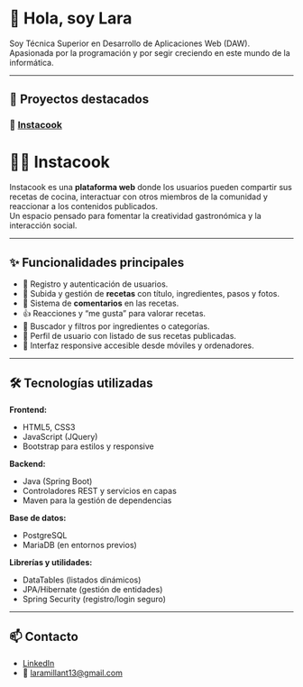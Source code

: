 
# 👋 Hola, soy Lara
Soy Técnica Superior en Desarrollo de Aplicaciones Web (DAW).  
Apasionada por la programación y por segir creciendo en este mundo de la informática.

---

## 🚀 Proyectos destacados

### 📌 [Instacook](https://github.com/usuario/instacook)
# 👩‍🍳 Instacook

Instacook es una **plataforma web** donde los usuarios pueden compartir sus recetas de cocina, interactuar con otros miembros de la comunidad y reaccionar a los contenidos publicados.  
Un espacio pensado para fomentar la creatividad gastronómica y la interacción social.

---

## ✨ Funcionalidades principales
- 📌 Registro y autenticación de usuarios.  
- 🍲 Subida y gestión de **recetas** con título, ingredientes, pasos y fotos.  
- 💬 Sistema de **comentarios** en las recetas.  
- 👍 Reacciones y “me gusta” para valorar recetas.  
- 🔎 Buscador y filtros por ingredientes o categorías.  
- 👤 Perfil de usuario con listado de sus recetas publicadas.  
- 📱 Interfaz responsive accesible desde móviles y ordenadores.  


---

## 🛠️ Tecnologías utilizadas

**Frontend:**
- HTML5, CSS3  
- JavaScript (JQuery)  
- Bootstrap para estilos y responsive  

**Backend:**
- Java (Spring Boot)  
- Controladores REST y servicios en capas  
- Maven para la gestión de dependencias  

**Base de datos:**
- PostgreSQL  
- MariaDB (en entornos previos)  

**Librerías y utilidades:**
- DataTables (listados dinámicos)  
- JPA/Hibernate (gestión de entidades)  
- Spring Security (registro/login seguro)  


---

## 📫 Contacto
- [LinkedIn](www.linkedin.com/in/lara-millán-204a6a23b)  
- 📧 laramillant13@gmail.com
